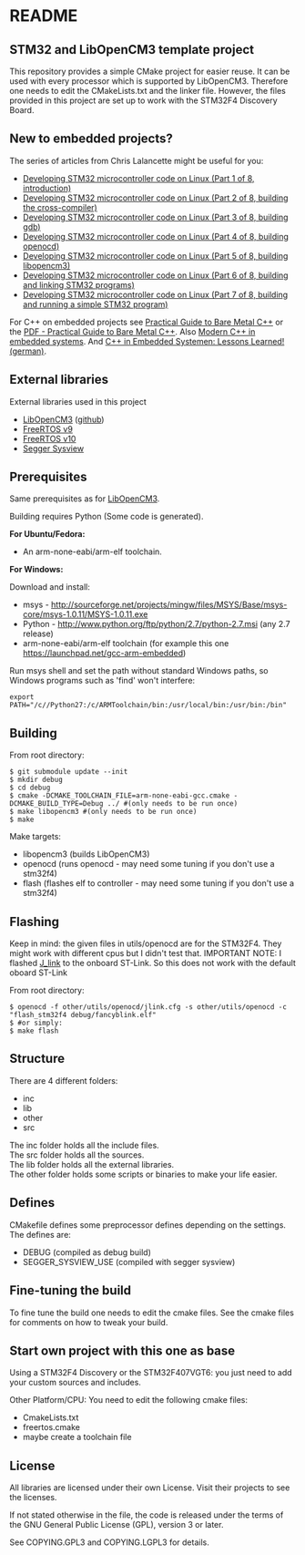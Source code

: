 README
======


STM32 and LibOpenCM3 template project
---------------------------------

This repository provides a simple CMake project for easier reuse.
It can be used with every processor which is supported by LibOpenCM3. Therefore one needs to edit the CMakeLists.txt and the linker file. However, the files provided in this project are set up to work with the STM32F4 Discovery Board.


New to embedded projects?
-------------------------

The series of articles from Chris Lalancette might be useful for you:
  - [Developing STM32 microcontroller code on Linux (Part 1 of 8, introduction)](http://clalance.blogspot.de/2014/01/developing-stm32-microcontroller-code.html)
  - [Developing STM32 microcontroller code on Linux (Part 2 of 8, building the cross-compiler)](http://clalance.blogspot.de/2014/01/developing-stm32-microcontroller-code_6.html)
  - [Developing STM32 microcontroller code on Linux (Part 3 of 8, building gdb)](http://clalance.blogspot.de/2014/01/developing-stm32-microcontroller-code_8.html)
  - [Developing STM32 microcontroller code on Linux (Part 4 of 8, building openocd)](http://clalance.blogspot.de/2014/01/developing-stm32-microcontroller-code_9.html)
  - [Developing STM32 microcontroller code on Linux (Part 5 of 8, building libopencm3)](http://clalance.blogspot.de/2014/01/developing-stm32-microcontroller-code_10.html)
  - [Developing STM32 microcontroller code on Linux (Part 6 of 8, building and linking STM32 programs)](http://clalance.blogspot.de/2014/01/developing-stm32-microcontroller-code_13.html)
  - [Developing STM32 microcontroller code on Linux (Part 7 of 8, building and running a simple STM32 program)](http://clalance.blogspot.de/2014/01/developing-stm32-microcontroller-code_15.html)

For C++ on embedded projects see [Practical Guide to Bare Metal C++](https://arobenko.gitbooks.io/bare_metal_cpp/content/) or the [PDF - Practical Guide to Bare Metal C++](other/bare_metal_cpp.pdf).
Also [Modern C++ in embedded systems](https://www.embedded.com/design/programming-languages-and-tools/4438660/Modern-C--in-embedded-systems---Part-1--Myth-and-Reality#).
And [C++ in Embedded Systemen: Lessons Learned! (german)](https://www.embedded-software-engineering.de/c-in-embedded-systemen-lessons-learned-a-653915/).

External libraries
----------------

External libraries used in this project
  - [LibOpenCM3](http://libopencm3.org/) ([github](https://github.com/libopencm3/libopencm3))
  - [FreeRTOS v9](https://www.freertos.org/)
  - [FreeRTOS v10](https://www.freertos.org/)
  - [Segger Sysview](https://www.segger.com/products/development-tools/systemview/)


Prerequisites
-------------
Same prerequisites as for [LibOpenCM3](http://libopencm3.org/).

Building requires Python (Some code is generated).

**For Ubuntu/Fedora:**

 - An arm-none-eabi/arm-elf toolchain.

**For Windows:**

 Download and install:

 - msys - http://sourceforge.net/projects/mingw/files/MSYS/Base/msys-core/msys-1.0.11/MSYS-1.0.11.exe
 - Python - http://www.python.org/ftp/python/2.7/python-2.7.msi (any 2.7 release)
 - arm-none-eabi/arm-elf toolchain (for example this one https://launchpad.net/gcc-arm-embedded)

Run msys shell and set the path without standard Windows paths, so Windows programs such as 'find' won't interfere:

    export PATH="/c//Python27:/c/ARMToolchain/bin:/usr/local/bin:/usr/bin:/bin"


Building
--------
From root directory:

    $ git submodule update --init
    $ mkdir debug
    $ cd debug
    $ cmake -DCMAKE_TOOLCHAIN_FILE=arm-none-eabi-gcc.cmake -DCMAKE_BUILD_TYPE=Debug ../ #(only needs to be run once)
    $ make libopencm3 #(only needs to be run once)
    $ make

Make targets:
  - libopencm3 (builds LibOpenCM3)
  - openocd (runs openocd - may need some tuning if you don't use a stm32f4)
  - flash (flashes elf to controller - may need some tuning if you don't use a stm32f4)

Flashing
--------

Keep in mind: the given files in utils/openocd are for the STM32F4. They might work with different cpus but I didn't test that.
IMPORTANT NOTE: I flashed [J_link](https://www.segger.com/products/debug-probes/j-link/models/other-j-links/st-link-on-board/) to the onboard ST-Link. So this does not work with the default oboard ST-Link

From root directory:

    $ openocd -f other/utils/openocd/jlink.cfg -s other/utils/openocd -c "flash_stm32f4 debug/fancyblink.elf"
    $ #or simply:
    $ make flash

Structure
---------

There are 4 different folders:
  - inc
  - lib
  - other
  - src

The inc folder holds all the include files.  
The src folder holds all the sources.  
The lib folder holds all the external libraries.  
The other folder holds some scripts or binaries to make your life easier.

Defines
------

CMakefile defines some preprocessor defines depending on the settings.
The defines are:
  - DEBUG (compiled as debug build)
  - SEGGER_SYSVIEW_USE (compiled with segger sysview)


Fine-tuning the build
---------------------

To fine tune the build one needs to edit the cmake files.
See the cmake files for comments on how to tweak your build.


Start own project with this one as base
---------------------------------------

Using a STM32F4 Discovery or the STM32F407VGT6: you just need to add your custom sources and includes.

Other Platform/CPU:
You need to edit the following cmake files:
  - CmakeLists.txt
  - freertos.cmake
  - maybe create a toolchain file



License
-------

All libraries are licensed under their own License. Visit their projects to see the licenses.

If not stated otherwise in the file, the  code is released under the terms of the GNU General
Public License (GPL), version 3 or later.

See COPYING.GPL3 and COPYING.LGPL3 for details.
